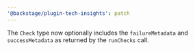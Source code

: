 ```yaml
---
'@backstage/plugin-tech-insights': patch
---
```


The `Check` type now optionally includes the `failureMetadata` and `successMetadata` as returned by the `runChecks` call.
